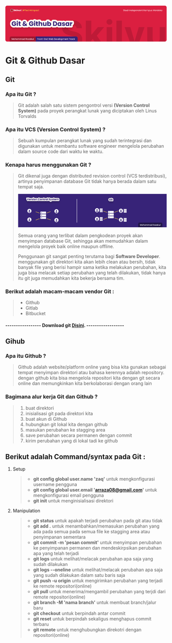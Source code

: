 ![Image Git Banner!](../assets/git-banner.png "Git and Github")
# **Git & Github Dasar**
## Git 

### Apa itu Git ?
> Git adalah salah satu sistem pengontrol versi **(Version Control System)** pada proyek perangkat lunak yang diciptakan oleh Linus Torvalds

### Apa itu VCS (Version Control System) ?
> Sebuah kumpulan perangkat lunak yang sudah terintegrasi dan digunakan untuk membantu software engineer mengelola perubahan dalam source code dari waktu ke waktu. 

### Kenapa harus menggunakan Git ?
> Git dikenal juga dengan distributed revision control (VCS terdistribusi), artinya penyimpanan database Git tidak hanya berada dalam satu tempat saja.
> 
> ![Image CLI Banner!](../assets/git-vcs.png "Unix Command Line")
> 
> Semua orang yang terlibat dalam pengkodean proyek akan menyimpan database Git, sehingga akan memudahkan dalam mengelola proyek baik online maupun offline.
> 
> Penggunaan git sangat penting terutama bagi **Software Developer**. menggunakan git direktori kita akan lebih clean atau bersih, tidak banyak file yang berisi hampir sama ketika melakukan perubahan, kita juga bisa melacak setiap perubahan yang telah dilakukan, tidak hanya itu git juga memudahkan kita bekerja bersama tim.

### Berikut adalah macam-macam vendor Git :
> - Github
> - Gitlab
> - Bitbucket

#### ----------------- Download git  **[Disini](https://git-scm.com/download/win)**. ------------------

## Gihub
### Apa itu Github ?
> Github adalah website/platform online yang bisa kita gunakan sebagai tempat menyimpan direktori atau bahasa kerennya adalah repository. dengan github kita bisa mengelola repositori kita dengan git secara online dan memungkinkan kita berkolaborasi dengan orang lain

### Bagimana alur kerja Git dan Github ?
> 1. buat direktori
> 2. inisialisasi git pada direktori kita
> 3. buat akun di Github
> 4. hubungkan git lokal kita dengan github
> 5. masukan perubahan ke stagging area
> 6. save perubahan secara permanen dengan commit
> 7. kirim perubahan yang di lokal tadi ke github

## Berikut adalah Command/syntax pada Git :
1. Setup 
   > - **git config global user.name 'zaq'** untuk mengkonfigurasi username pengguna
   > - **git config global user.email 'arraza08@gmail.com'** untuk mengkonfigurasi email pengguna
   > - **git init** untuk menginisialisasi direktori

2. Manipulation
   > - **git status** untuk apakah terjadi perubahan pada git atau tidak
   > - **git add .** untuk menambahkan/memasukan perubahan yang ada pada semua pada semua file ke stagging area atau penyimpanan sementara
   > - **git commit -m 'pesan commit'** untuk menyimpan perubahan ke penyimpanan permanen dan mendeskirpsikan perubahan apa yang telah terjadi
   > - **git logs** untuk melihat/melacak perubahan apa saja yang sudah dilakukan
   > - **git logs --oneline** untuk melihat/melacak perubahan apa saja yang sudah dilakukan dalam satu baris saja
   > - **git push -u origin** untuk mengirimkan perubahan yang terjadi ke remote repositori(online)
   >- **git pull** untuk menerima/mengambil perubahan yang terjdi dari remote repositori(online)
   >- **git branch -M 'nama branch'** untuk membuat branch/jalur baru
   >- **git checkout** untuk berpindah antar commit
   >- **git reset** untuk berpindah sekaligus menghapus commit terbaru
   >- **git remote** untuk menghubungkan direkotri dengan repositori(online)






